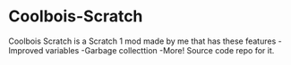 # Coolbois-Scratch

Coolbois Scratch is a Scratch 1 mod made by me that has these features
-Improved variables
-Garbage collecttion
-More!
Source code repo for it.
